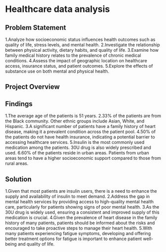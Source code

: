 # Healthcare data analysis

## Problem Statement 

1.Analyze how socioeconomic status influences health outcomes such as quality of life, stress levels, and mental health.
2.Investigate the relationship between physical activity, dietary habits, and quality of life.
3.Examine how family medical history relates to the prevalence of chronic medical conditions.
4.Assess the impact of geographic location on healthcare access, insurance status, and patient outcomes.
5.Explore the effects of substance use on both mental and physical health.

  ## Project Overview

  ## Findings

  1.The average age of the patients is 51 years.
  2.33% of the patients are from the Black community. Other ethnic groups include Asian, White, and Hispanic.
  3.A significant number of patients have a family history of heart disease, making it a prevalent condition across the patient pool.
  4.50% of the patients do not have health insurance, indicating a potential barrier to accessing healthcare services.
  5.Insulin is the most commonly used medication among the patients. 30U drug is also widely prescribed and used.
  6.60% of the patients reside in urban areas. Patients from urban areas tend to have a higher socioeconomic support compared to those from rural areas.
  

  ## Solution

  1.Given that most patients are insulin users, there is a need to enhance the supply and availability of insulin to meet demand.
  2.Address the gap in mental health services by providing access to high-quality mental health care, particularly for patients showing signs of poor mental health.
  3.As the 30U drug is widely used, ensuring a consistent and improved supply of this medication is crucial.
  4.Given the prevalence of heart disease in the family history of many patients, patients should be informed about the risks and encouraged to take proactive steps to manage their heart health.
  5.With many patients experiencing fatigue symptoms, developing and offering better treatment options for fatigue is important to enhance patient well-being and quality of life.




